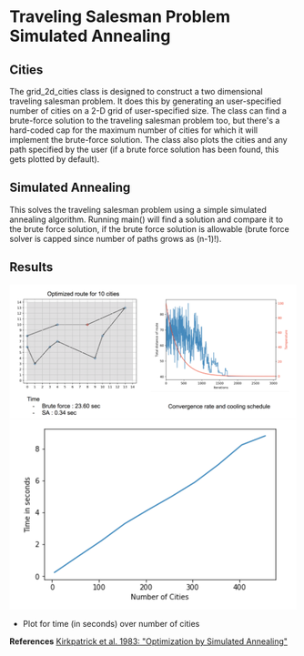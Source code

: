 # Traveling Salesman Problem Simulated Annealing

## Cities
The grid_2d_cities class is designed to construct a two dimensional traveling salesman problem. It does this by generating an user-specified number of cities on a 2-D grid of user-specified size. The class can find a brute-force solution to the traveling salesman problem too, but there's a hard-coded cap for the maximum number of cities for which it will implement the brute-force solution. The class also plots the cities and any path specified by the user (if a brute force solution has been found, this gets plotted by default).

## Simulated Annealing
This solves the traveling salesman problem using a simple simulated annealing algorithm. Running main() will find a solution and compare it to the brute force solution, if the brute force solution is allowable (brute force solver is capped since number of paths grows as (n-1)!).

## Results
![alt text](https://github.com/prashil2792/Traveling-Salesman-Problem-Simulated-Annealing/blob/master/images/img1.png)
![alt text](https://github.com/prashil2792/Traveling-Salesman-Problem-Simulated-Annealing/blob/master/images/img2.png)
 - Plot for time (in seconds) over number of cities


**References**
[Kirkpatrick et al. 1983: "Optimization by Simulated Annealing"](http://leonidzhukov.net/hse/2013/stochmod/papers/KirkpatrickGelattVecchi83.pdf)
